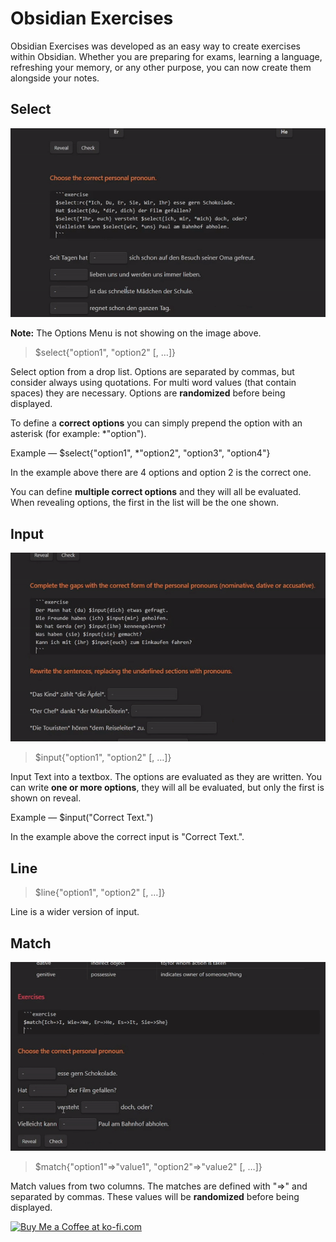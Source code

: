 # Obsidian Exercises

Obsidian Exercises was developed as an easy way to create exercises within Obsidian. Whether you are preparing for exams, learning a language, refreshing your memory, or any other purpose, you can now create them alongside your notes.

## Select

![Match Exercise](assets/select-exercise.gif)

**Note:** The Options Menu is not showing on the image above.

>$select{"option1", "option2" [, …]}

Select option from a drop list. Options are separated by commas, but consider always using quotations. For multi word values (that contain spaces) they are necessary. Options are **randomized** before being displayed.

To define a **correct options** you can simply prepend the option with an asterisk (for example: \*"option").

Example — $select{"option1", \*"option2", "option3", "option4"}

In the example above there are 4 options and option 2 is the correct one.

You can define **multiple correct options** and they will all be evaluated. When revealing options, the first in the list will be the one shown.

## Input

![Match Exercise](assets/input-exercise.gif)

>$input{"option1", "option2" [, …]}

Input Text into a textbox. The options are evaluated as they are written. You can write **one or more options**, they will all be evaluated, but only the first is shown on reveal.

Example — $input("Correct Text.")

In the example above the correct input is "Correct Text.".

## Line

>$line{"option1", "option2" [, …]}

Line is a wider version of input.

## Match

![Match Exercise](assets/match-exercise.gif)

>$match{"option1"=>"value1", "option2"=>"value2" [, …]}

Match values from two columns. The matches are defined with "=>" and separated by commas. These values will be **randomized** before being displayed.

<a href='https://ko-fi.com/Z8Z4O0JJS' target='_blank'><img height='36' style='border:0px;height:36px;' src='https://storage.ko-fi.com/cdn/kofi2.png?v=3' border='0' alt='Buy Me a Coffee at ko-fi.com' /></a>

